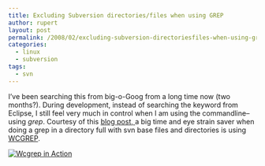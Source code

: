 ```yaml
---
title: Excluding Subversion directories/files when using GREP
author: rupert
layout: post
permalink: /2008/02/excluding-subversion-directoriesfiles-when-using-grep/
categories:
  - linux
  - subversion
tags:
  - svn
---
```

<p>I&#8217;ve been searching this from big-o-Goog from a long time now (two months?).  During development, instead of searching the keyword from Eclipse, I still feel very much in control when I am using the commandline&#8211;using <em>grep</em>.  Courtesy of this <a href="http://justinsomnia.org/2006/09/how-to-grep-without-hitting-subversions-text-base-files/">blog post, </a>a big time and eye strain saver when doing a grep in a directory full with svn base files and directories is using <a href="http://svn.collab.net/repos/svn/trunk/contrib/client-side/wcgrep">WCGREP</a>.</p>
<p><a href="http://www.gisnotes.com/images/2008/02/wcgrep.gif" title="Wcgrep in Action"><img src="http://www.gisnotes.com/images/2008/02/wcgrep.thumbnail.gif" alt="Wcgrep in Action" /></a></p>

